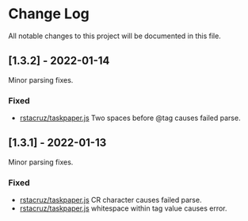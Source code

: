# Change Log

All notable changes to this project will be documented in this file.

## [1.3.2] - 2022-01-14

Minor parsing fixes.

### Fixed

-   [rstacruz/taskpaper.js](https://github.com/rstacruz/taskpaper.js/issues/6)
    Two spaces before @tag causes failed parse.

## [1.3.1] - 2022-01-13

Minor parsing fixes.

### Fixed

-   [rstacruz/taskpaper.js](https://github.com/rstacruz/taskpaper.js/issues/3)
    CR character causes failed parse.
-   [rstacruz/taskpaper.js](https://github.com/rstacruz/taskpaper.js/issues/4)
    whitespace within tag value causes error.
